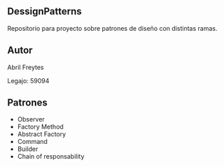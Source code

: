 ﻿## DessignPatterns
Repositorio para proyecto sobre patrones de diseño con distintas ramas. 

## Autor

Abril Freytes

Legajo: 59094

## Patrones

- Observer
- Factory Method
- Abstract Factory
- Command
- Builder
- Chain of responsability
